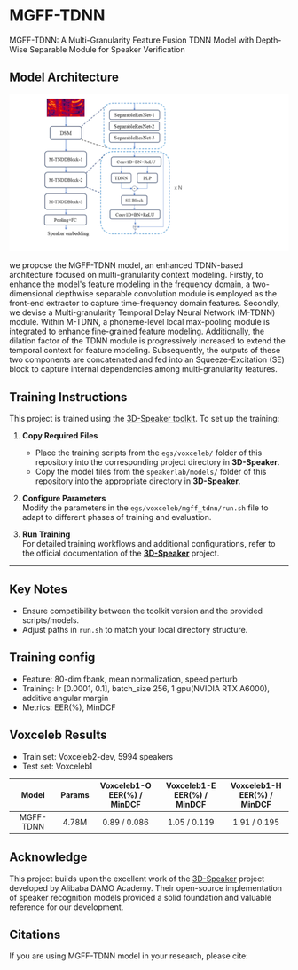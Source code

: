 # MGFF-TDNN

MGFF-TDNN: A Multi-Granularity Feature Fusion TDNN Model with Depth-Wise Separable Module for Speaker Verification

## Model Architecture
![mgff_tdnn.png](mgff_tdnn.png)

we propose the MGFF-TDNN model, an enhanced TDNN-based architecture focused on multi-granularity context modeling. Firstly, to enhance the model's feature modeling in the frequency domain, a two-dimensional depthwise separable convolution module is employed as the front-end extractor to capture time-frequency domain features. Secondly, we devise a Multi-granularity Temporal Delay Neural Network (M-TDNN) module. Within M-TDNN, a phoneme-level local max-pooling module is integrated to enhance fine-grained feature modeling. Additionally, the dilation factor of the TDNN module is progressively increased to extend the temporal context for feature modeling. Subsequently, the outputs of these two components are concatenated and fed into an Squeeze-Excitation (SE) block to capture internal dependencies among multi-granularity features.

## Training Instructions  
This project is trained using the [3D-Speaker toolkit](https://github.com/modelscope/3D-Speaker/). To set up the training:  

1. **Copy Required Files**  
   - Place the training scripts from the `egs/voxceleb/` folder of this repository into the corresponding project directory in **3D-Speaker**.  
   - Copy the model files from the `speakerlab/models/` folder of this repository into the appropriate directory in **3D-Speaker**.  

2. **Configure Parameters**  
   Modify the parameters in the `egs/voxceleb/mgff_tdnn/run.sh` file to adapt to different phases of training and evaluation.  

3. **Run Training**  
   For detailed training workflows and additional configurations, refer to the official documentation of the **[3D-Speaker](https://github.com/modelscope/3D-Speaker/)** project.  

---

## Key Notes  
- Ensure compatibility between the toolkit version and the provided scripts/models.  
- Adjust paths in `run.sh` to match your local directory structure.  


## Training config
- Feature: 80-dim fbank, mean normalization, speed perturb
- Training: lr [0.0001, 0.1], batch_size 256, 1 gpu(NVIDIA RTX A6000), additive angular margin
- Metrics: EER(%), MinDCF

## Voxceleb Results
- Train set: Voxceleb2-dev, 5994 speakers
- Test set: Voxceleb1

|   Model   | Params | Voxceleb1-O <br/>EER(%) / MinDCF | Voxceleb1-E <br/>EER(%) / MinDCF | Voxceleb1-H <br/>EER(%) / MinDCF |
|:---------:|:------:|:--------------------------------:|:--------------------------------:|:--------------------------------:|
| MGFF-TDNN | 4.78M  |           0.89 / 0.086           |           1.05 / 0.119           |           1.91 / 0.195           |

## Acknowledge
This project builds upon the excellent work of the [3D-Speaker](https://github.com/modelscope/3D-Speaker/) project developed by Alibaba DAMO Academy. Their open-source implementation of speaker recognition models provided a solid foundation and valuable reference for our development.

## Citations
If you are using MGFF-TDNN model in your research, please cite: 
```BibTeX



```
